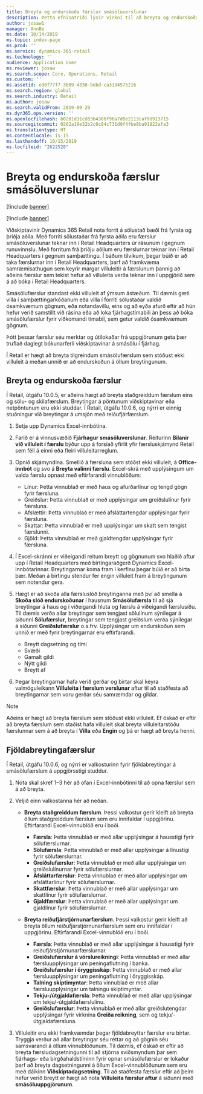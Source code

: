 ```yaml
---
title: Breyta og endurskoða færslur smásöluverslunar
description: Þetta efnisatriði lýsir virkni til að breyta og endurskoða færslur smásöluverslunar.
author: josaw1
manager: AnnBe
ms.date: 10/14/2019
ms.topic: index-page
ms.prod: ''
ms.service: dynamics-365-retail
ms.technology: ''
audience: Application User
ms.reviewer: josaw
ms.search.scope: Core, Operations, Retail
ms.custom: ''
ms.assetid: ed0f77f7-3609-4330-bebd-ca3134575216
ms.search.region: global
ms.search.industry: Retail
ms.author: josaw
ms.search.validFrom: 2019-09-29
ms.dyn365.ops.version: ''
ms.openlocfilehash: b0201d31cd83b4360f96a7d8e2113caf9d913715
ms.sourcegitcommit: 0262a19e32b2c0c84c731d9f4fbe8ba91822afa3
ms.translationtype: HT
ms.contentlocale: is-IS
ms.lasthandoff: 10/15/2019
ms.locfileid: "2622528"
---
```

# <a name="edit-and-audit-retail-store-transactions"></a>Breyta og endurskoða færslur smásöluverslunar

[!include [banner](includes/banner.md)]

[!include [banner](includes/preview-banner.md)]

Viðskiptavinir Dynamics 365 Retail nota forrit á sölustað bæði frá fyrsta og þriðja aðila. Með forriti sölustaðar frá fyrsta aðila eru færslur smásöluverslunar teknar inn í Retail Headquarters úr rásunum í gegnum runuvinnslu. Með forritum frá þriðju aðilum eru færslurnar teknar inn í Retail Headquarters í gegnum samþættingu. Í báðum tilvikum, þegar búið er að taka færslurnar inn í Retail Headquarters, þarf að framkvæma samræmisathugun sem keyrir margar villuleitir á færslunum þannig að aðeins færslur sem tekist hefur að villuleita verða teknar inn í uppgjörið sem á að bóka í Retail Headquarters. 

Smásölufærslur standast ekki villuleit af ýmsum ástæðum. Til dæmis gæti villa í samþættingarkóðanum eða villa í forriti sölustaðar valdið ósamkvæmum gögnum, eða notandavillu, eins og að eyða afurð eftir að hún hefur verið samstillt við rásina eða að loka fjárhagstímabili án þess að bóka smásölufærslur fyrir viðkomandi tímabil, sem getur valdið ósamkvæmum gögnum.

Þótt þessar færslur séu merktar og útilokaðar frá uppgjörunum geta þær truflað daglegt bókunarferli viðskiptavinar á smásölu í fjárhag.

Í Retail er hægt að breyta tilgreindum smásölufærslum sem stóðust ekki villuleit á meðan unnið er að endurskoðun á öllum breytingunum. 

## <a name="edit-and-audit-transactions"></a>Breyta og endurskoða færslur

Í Retail, útgáfu 10.0.5, er aðeins hægt að breyta staðgreiddum færslum eins og sölu- og skilafærslum. Breytingar á pöntunum viðskiptavinar eða netpöntunum eru ekki studdar. Í Retail, útgáfu 10.0.6, og nýrri er einnig stuðningur við breytingar á umsjón með reiðufjárfærslum.

1. Setja upp Dynamics Excel-innbótina.

2. Farið er á vinnusvæðið **Fjárhagur smásöluverslunar**. Reiturinn **Bilanir við villuleit í færslu** býður upp á forsíað yfirlit yfir færsluskjámynd Retail sem féll á einni eða fleiri villuleitarreglum.
 
3. Opnið skjámyndina. Smellið á færsluna sem stóðst ekki villuleit, á **Office-innbót** og svo á **Breyta valinni færslu**. Excel-skrá með upplýsingum um valda færslu opnast með eftirfarandi vinnublöðum:

    - Línur: Þetta vinnublað er með haus og afurðarlínur og tengd gögn fyrir færsluna.
    - Greiðslur: Þetta vinnublað er með upplýsingar um greiðslulínur fyrir færsluna.
    - Afslættir: Þetta vinnublað er með afsláttartengdar upplýsingar fyrir færsluna.
    - Skattar: Þetta vinnublað er með upplýsingar um skatt sem tengist færslunni.
    - Gjöld: Þetta vinnublað er með gjaldtengdar upplýsingar fyrir færsluna.

4. Í Excel-skránni er viðeigandi reitum breytt og gögnunum svo hlaðið aftur upp í Retail Headquarters með birtingaraðgerð Dynamics Excel-innbótarinnar. Breytingarnar koma fram í kerfinu þegar búið er að birta þær. Meðan á birtingu stendur fer engin villuleit fram á breytingunum sem notendur gera.

5. Hægt er að skoða alla færsluslóð breytinganna með því að smella á **Skoða slóð endurskoðunar** í hausnum **Smásölufærsla** til að sjá breytingar á haus og í viðeigandi hluta og færslu á viðeigandi færslusíðu. Til dæmis verða allar breytingar sem tengjast sölulínum sýnilegar á síðunni **Sölufærslur**, breytingar sem tengjast greiðslum verða sýnilegar á síðunni **Greiðslufærslur** o.s.frv. Upplýsingar um endurskoðun sem unnið er með fyrir breytingarnar eru eftirfarandi.

   - Breytt dagsetning og tími
   - Svæði 
   - Gamalt gildi
   - Nýtt gildi
   - Breytt af

6. Þegar breytingarnar hafa verið gerðar og birtar skal keyra valmöguleikann **Villuleita í færslum verslunar** aftur til að staðfesta að breytingarnar sem voru gerðar séu samræmdar og gildar.

> [!NOTE]
> Aðeins er hægt að breyta færslum sem stóðust ekki villuleit. Ef óskað er eftir að breyta færslum sem staðist hafa villuleit skal breyta villuleitarstöðu færslunnar sem á að breyta í **Villa** eða **Engin** og þá er hægt að breyta henni. 


## <a name="bulk-edit-transactions"></a>Fjöldabreytingafærslur

Í Retail, útgáfu 10.0.6, og nýrri er valkosturinn fyrir fjöldabreytingar á smásölufærslum á uppgjörsstigi studdur. 

1. Nota skal skref 1–3 hér að ofan í Excel-innbótinni til að opna færslur sem á að breyta.

2. Veljið einn valkostanna hér að neðan.

    - **Breyta staðgreiddum færslum**. Þessi valkostur gerir kleift að breyta öllum staðgreiddum færslum sem eru innifaldar í uppgjörinu. Eftirfarandi Excel-vinnublöð eru í boði.
    
       - **Færsla**: Þetta vinnublað er með allar upplýsingar á hausstigi fyrir sölufærslurnar.
       - **Sölufærsla**: Þetta vinnublað er með allar upplýsingar á línustigi fyrir sölufærslurnar.
       - **Greiðslufærslur**: Þetta vinnublað er með allar upplýsingar um greiðslulínurnar fyrir sölufærslurnar.
       - **Afsláttarfærslur**: Þetta vinnublað er með allar upplýsingar um afsláttarlínur fyrir sölufærslurnar.
       - **Skattfærslur**: Þetta vinnublað er með allar upplýsingar um skattlínur fyrir sölufærslurnar.
       - **Gjaldfærslur**: Þetta vinnublað er með allar upplýsingar um gjaldlínur fyrir sölufærslurnar.

    - **Breyta reiðufjárstjórnunarfærslum**. Þessi valkostur gerir kleift að breyta öllum reiðufjárstjórnunarfærslum sem eru innifaldar í uppgjörinu. Eftirfarandi Excel-vinnublöð eru í boði.
     
       - **Færsla**: Þetta vinnublað er með allar upplýsingar á hausstigi fyrir reiðufjárstjórnunarfærslurnar.
       - **Greiðslufærslur á vörslureikningi**: Þetta vinnublað er með allar færsluupplýsingar um peningaflutning í banka.
       - **Greiðslufærslur í öryggisskáp**: Þetta vinnublað er með allar færsluupplýsingar um peningaflutning í öryggisskáp.
       - **Talning skiptimyntar**: Þetta vinnublað er með allar færsluupplýsingar um talningu skiptimyntar.
       - **Tekju-/útgjaldafærsla**: Þetta vinnublað er með allar upplýsingar um tekju/-útgjaldafærslulínu.
       - **Greiðslufærslur**: Þetta vinnublað er með allar greiðslutengdar upplýsingar fyrir virknina **Greiða reikning**, sem og tekju/-útgjaldafærsluna.

3.  Villuleitir eru ekki framkvæmdar þegar fjöldabreyttar færslur eru birtar. Tryggja verður að allar breytingar séu réttar og að gögnin séu samsvarandi á öllum vinnublöðunum. Til dæmis, ef óskað er eftir að breyta færsludagsetningunni til að stjórna sviðsmyndum þar sem fjárhags- eða birgðahaldstíminn fyrir opnar smásölufærslur er lokaður þarf að breyta dagsetningunni á öllum Excel-vinnublöðunum sem eru með dálkinn **Viðskiptadagsetning**. Til að staðfesta færslur eftir að þeim hefur verið breytt er hægt að nota **Villuleita færslur aftur** á síðunni með **smásöluuppgjörunum**.
